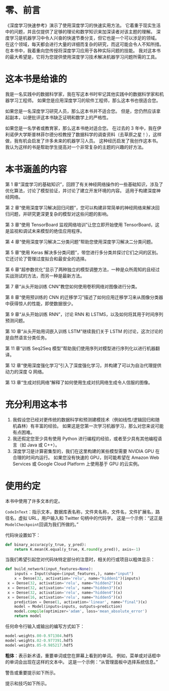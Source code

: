 # 零、前言

《深度学习快速参考》演示了使用深度学习的快速实用方法。 它着重于现实生活中的问题，并且仅提供了足够的理论和数学知识来加深读者对该主题的理解。 深度学习是机器学习中令人兴奋的快速节奏分支，但它也是一个可以涉足的领域。 在这个领域，每天都会进行大量的详细而复杂的研究，而这可能会令人不知所措。 在本书中，我着重向您传授将深度学习应用于各种实际问题的技能。 我对这本书的最大希望是，它将为您提供使用深度学习技术解决机器学习问题所需的工具。

# 这本书是给谁的

我是一名实践中的数据科学家，我在写这本书时牢记其他实践中的数据科学家和机器学习工程师。 如果您是应用深度学习的软件工程师，那么这本书也很适合您。

如果您是一名深度学习研究人员，那么这本书并不适合您。 但是，您仍然应该拿起副本，以便批评这本书缺乏证明和数学上的严格性。

如果您是一名学者或教育家，那么这本书绝对适合您。 在过去的 3 年中，我在伊利诺伊大学斯普林菲尔德分校教授了数据科学的调查资料（去草原之星！），这样做，我有机会启发了许多未来的机器学习人员。 这种经历启发了我创作这本书。 我认为这样的书是帮助学生提高对一个非常复杂的主题的兴趣的好方法。

# 本书涵盖的内容

第 1 章“深度学习的基础知识”，回顾了有关神经网络操作的一些基础知识，涉及了优化算法，讨论了模型验证，并讨论了建立开发环境的内容。 适用于构建深度神经网络。

第 2 章“使用深度学习解决回归问题”，您可以构建非常简单的神经网络来解决回归问题，并研究更深更复杂的模型对这些问题的影响。

第 3 章“使用 TensorBoard 监视网络培训”让您立即开始使用 TensorBoard，这是监视和调试未来模型的绝佳应用程序。

第 4 章“使用深度学习解决二分类问题”帮助您使用深度学习解决二分类问题。

第 5 章“使用 Keras 解决多分类问题”，带您进行多分类并探讨它们之间的区别。 它还讨论了管理过度拟合和最安全的选择。

第 6 章“超参数优化”显示了两种独立的模型调整方法，一种是众所周知的且经过实战测试的方法，而另一种是最新方法。

第 7 章“从头开始训练 CNN”教您如何使用卷积网络对图像进行分类。

第 8 章“使用预训练的 CNN 的迁移学习”描述了如何应用迁移学习来从图像分类器中获得惊人的性能，即使数据很少。

第 9 章“从头开始训练 RNN”，讨论 RNN 和 LSTMS，以及如何将其用于时间序列预测问题。

第 10 章“从头开始用词嵌入训练 LSTM”继续我们关于 LSTM 的讨论，这次讨论的是自然语言分类任务。

第 11 章“训练 Seq2Seq 模型”帮助我们使用序列对模型进行序列化以进行机器翻译。

第 12 章“使用深度强化学习”引入了深度强化学习，并构建了可以为自治代理提供动力的深度 Q 网络。

第 13 章“生成对抗网络”解释了如何使用生成对抗网络生成令人信服的图像。

# 充分利用这本书

1.  我假设您已经对更传统的数据科学和预测建模技术（例如线性/逻辑回归和随机森林）有丰富的经验。 如果这是您第一次学习机器学习，那么对您来说可能有点困难。
2.  我还假定您至少具有使用 Python 进行编程的经验，或者至少具有其他编程语言（如 Java 或 C++）。
3.  深度学习是计算密集型的，我们在这里构建的某些模型需要 NVIDIA GPU 在合理的时间内运行。 如果您没有快速的 GPU，则可能希望在 Amazon Web Services 或 Google Cloud Platform 上使用基于 GPU 的云实例。

# 使用约定

本书中使用了许多文本约定。

`CodeInText`：指示文本，数据库表名称，文件夹名称，文件名，文件扩展名，路径名，虚拟 URL，用户输入和 Twitter 句柄中的代码字。 这是一个示例：“这正是`ModelCheckpoint`回调为我们所做的。”

代码块设置如下：

```py
def binary_accuracy(y_true, y_pred):
    return K.mean(K.equal(y_true, K.round(y_pred)), axis=-1)
```

当我们希望引起您对代码块特定部分的注意时，相关的行或项目以粗体显示：

```py
def build_network(input_features=None):
    inputs = Input(shape=(input_features,), name="input")
    x = Dense(32, activation='relu', name="hidden1")(inputs)
 x = Dense(32, activation='relu', name="hidden2")(x)
 x = Dense(32, activation='relu', name="hidden3")(x)
 x = Dense(32, activation='relu', name="hidden4")(x)
 x = Dense(16, activation='relu', name="hidden5")(x)
    prediction = Dense(1, activation='linear', name="final")(x)
    model = Model(inputs=inputs, outputs=prediction)
    model.compile(optimizer='adam', loss='mean_absolute_error')
    return model
```

任何命令行输入或输出的编写方式如下：

```py
model-weights.00-0.971304.hdf5
model-weights.02-0.977391.hdf5
model-weights.05-0.985217.hdf5
```

**粗体**：表示新术语，重要单词或您在屏幕上看到的单词。 例如，菜单或对话框中的单词会出现在这样的文本中。 这是一个示例：“从管理面板中选择系统信息。”

警告或重要提示如下所示。

提示和技巧如下所示。
